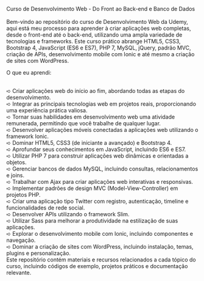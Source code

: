 Curso de Desenvolvimento Web - Do Front ao Back-end e Banco de Dados <br> <br>
Bem-vindo ao repositório do curso de Desenvolvimento Web da Udemy, aqui está meu processo para aprender à criar aplicações web completas, desde o front-end até o back-end, utilizando uma ampla variedade de tecnologias e frameworks. Este curso prático abrange HTML5, CSS3, Bootstrap 4, JavaScript (ES6 e ES7), PHP 7, MySQL, jQuery, padrão MVC, criação de APIs, desenvolvimento mobile com Ionic e até mesmo a criação de sites com WordPress.

O que eu aprendi: <br> <br>

➪ Criar aplicações web do início ao fim, abordando todas as etapas do desenvolvimento. <br>
➪ Integrar as principais tecnologias web em projetos reais, proporcionando uma experiência prática valiosa. <br>
➪ Tornar suas habilidades em desenvolvimento web uma atividade remunerada, permitindo que você trabalhe de qualquer lugar. <br>
➪ Desenvolver aplicações móveis conectadas a aplicações web utilizando o framework Ionic. <br>
➪ Dominar HTML5, CSS3 (de iniciante a avançado) e Bootstrap 4. <br>
➪ Aprofundar seus conhecimentos em JavaScript, incluindo ES6 e ES7. <br>
➪ Utilizar PHP 7 para construir aplicações web dinâmicas e orientadas a objetos. <br>
➪ Gerenciar bancos de dados MySQL, incluindo consultas, relacionamentos e joins. <br>
➪ Trabalhar com Ajax para criar aplicações web interativas e responsivas. <br>
➪ Implementar padrões de design MVC (Model-View-Controller) em projetos PHP. <br>
➪ Criar uma aplicação tipo Twitter com registro, autenticação, timeline e funcionalidades de rede social. <br>
➪ Desenvolver APIs utilizando o framework Slim. <br>
➪ Utilizar Sass para melhorar a produtividade na estilização de suas aplicações. <br>
➪ Explorar o desenvolvimento mobile com Ionic, incluindo componentes e navegação. <br>
➪ Dominar a criação de sites com WordPress, incluindo instalação, temas, plugins e personalização. <br>
Este repositório contém materiais e recursos relacionados a cada tópico do curso, incluindo códigos de exemplo, projetos práticos e documentação relevante. <br>
